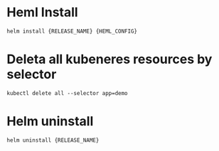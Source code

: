 # Heml Install
``` helm install {RELEASE_NAME} {HEML_CONFIG} ```

# Deleta all kubeneres resources by selector
```kubectl delete all --selector app=demo```

# Helm uninstall
``` helm uninstall {RELEASE_NAME} ```